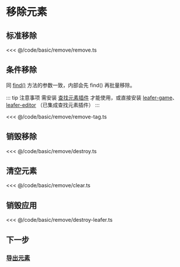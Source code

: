 <script setup>
import Case from '/component/Case.vue'
</script>

# 移除元素

## 标准移除

<<< @/code/basic/remove/remove.ts

## 条件移除

同 [find()](/reference/UI/find.md) 方法的参数一致，内部会先 find() 再批量移除。

::: tip 注意事项
需安装 [查找元素插件](/plugin/in/find/index.md) 才能使用，或直接安装 [leafer-game](/guide/install/game/start.md)、 [leafer-editor](/guide/install/editor/start.md) （已集成查找元素插件）
:::

<<< @/code/basic/remove/remove-tag.ts

## 销毁移除

<<< @/code/basic/remove/destroy.ts

## 清空元素

<<< @/code/basic/remove/clear.ts

## 销毁应用

<<< @/code/basic/remove/destroy-leafer.ts

## 下一步

### [导出元素](/guide/basic/export.md)
